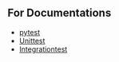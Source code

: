 ## For Documentations
- [pytest](pytest.md)
- [Unittest](pytest__routine_unittest.md)
- [Integrationtest](integration_testing_documentation.md)
  
